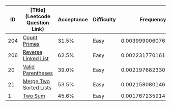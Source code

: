 |ID|[Title](Leetcode Question Link)|Acceptance|Difficulty|Frequency|
|----|-----|----|---|---|
|204|[Count Primes]( https://leetcode.com/problems/count-primes)|31.5%|Easy|0.003999006076005168|
|206|[Reverse Linked List]( https://leetcode.com/problems/reverse-linked-list)|62.5%|Easy|0.002231770161393673|
|20|[Valid Parentheses]( https://leetcode.com/problems/valid-parentheses)|39.0%|Easy|0.002197682330605871|
|21|[Merge Two Sorted Lists]( https://leetcode.com/problems/merge-two-sorted-lists)|53.5%|Easy|0.002158080146984904|
|1|[Two Sum]( https://leetcode.com/problems/two-sum)|45.6%|Easy|0.001767235914611495|
